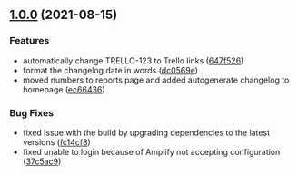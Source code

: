 ## [1.0.0](https://github.com/benwainwright/tnm/compare/...v1.0.0) (2021-08-15)


### Features

* automatically change TRELLO-123 to Trello links ([647f526](https://github.com/benwainwright/tnm/commit/647f5266c925a263d85a39d36f46a63572d0dcbf))
* format the changelog date in words ([dc0569e](https://github.com/benwainwright/tnm/commit/dc0569e92b73159d7c7ef7e10feb79b5d17f54c2))
* moved numbers to reports page and added autogenerate changelog to homepage ([ec66436](https://github.com/benwainwright/tnm/commit/ec66436bb4b459fd5dad5fa791f483b3689f7fb8))


### Bug Fixes

* fixed issue with the build by upgrading dependencies to the latest versions ([fc14cf8](https://github.com/benwainwright/tnm/commit/fc14cf851e45151c4ae2dfeb43e5f13852c97909))
* fixed unable to login because of Amplify not accepting configuration ([37c5ac9](https://github.com/benwainwright/tnm/commit/37c5ac9fc88a30f0cdf8805a1bf3cd68bd264496))
